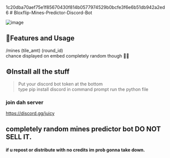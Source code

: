 1c20dba70aef75e1f85670430f814b0577974529b0bcfe3f6e6b51db942a2ed6 #
 Bloxflip-Mines-Predictor-Discord-Bot

![image](https://user-images.githubusercontent.com/98252854/201436470-34c74a88-60c0-443d-a172-c07551284589.png)

## 📝Features and Usage
/mines (tile_amt) (round_id)\
chance displayed on embed completely random though 🤷‍♂️

## ⚙️Install all the stuff
> Put your discord bot token at the bottom\
> type   pip install discord  in command prompt
> run the python file


### join dah server
https://discord.gg/juicy
## completely random mines predictor bot DO NOT SELL IT.
#### if u repost or distribute with no credits im prob gonna take down.

